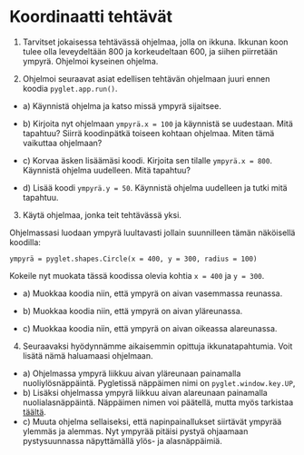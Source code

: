 # Koordinaatti tehtävät

1. Tarvitset jokaisessa tehtävässä ohjelmaa, jolla on ikkuna. Ikkunan koon tulee olla leveydeltään 800 ja korkeudeltaan 600, ja siihen piirretään ympyrä. Ohjelmoi kyseinen ohjelma.


2. Ohjelmoi seuraavat asiat edellisen tehtävän ohjelmaan juuri ennen koodia `pyglet.app.run()`.

  - a) Käynnistä ohjelma ja katso missä ympyrä sijaitsee.

  - b) Kirjoita nyt ohjelmaan `ympyrä.x = 100` ja käynnistä se uudestaan. Mitä tapahtuu? Siirrä koodinpätkä toiseen kohtaan ohjelmaa. Miten tämä vaikuttaa ohjelmaan?

  - c) Korvaa äsken lisäämäsi koodi. Kirjoita sen tilalle `ympyrä.x = 800`. Käynnistä ohjelma uudelleen. Mitä tapahtuu?

  - d) Lisää koodi `ympyrä.y = 50`. Käynnistä ohjelma uudelleen ja tutki mitä tapahtuu.


3. Käytä ohjelmaa, jonka teit tehtävässä yksi.

Ohjelmassasi luodaan ympyrä luultavasti jollain suunnilleen tämän näköisellä koodilla:

`ympyrä = pyglet.shapes.Circle(x = 400, y = 300, radius = 100)`

Kokeile nyt muokata tässä koodissa olevia kohtia `x = 400` ja `y = 300`.

  - a) Muokkaa koodia niin, että ympyrä on aivan vasemmassa reunassa.

  - b) Muokkaa koodia niin, että ympyrä on aivan yläreunassa.

  - c) Muokkaa koodia niin, että ympyrä on aivan oikeassa alareunassa.

4. Seuraavaksi hyödynnämme aikaisemmin opittuja ikkunatapahtumia. Voit lisätä nämä haluamaasi ohjelmaan.

  - a) Ohjelmassa ympyrä liikkuu aivan yläreunaan painamalla nuoliylösnäppäintä. Pygletissä näppäimen nimi on `pyglet.window.key.UP`, 
  - b) Lisäksi ohjelmassa ympyrä liikkuu aivan alareunaan painamalla nuolialasnäppäintä. Näppäimen nimen voi päätellä, mutta myös tarkistaa [täältä](https://pyglet.readthedocs.io/en/latest/programming_guide/keyboard.html#defined-key-symbols).
  - c) Muuta ohjelma sellaiseksi, että napinpainallukset siirtävät ympyrää ylemmäs ja alemmas. Nyt ympyrää pitäisi pystyä ohjaamaan pystysuunnassa näpyttämällä ylös- ja alasnäppäimiä.

